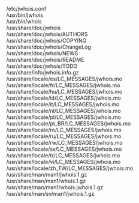 /etc/jwhois.conf  
/usr/bin/jwhois  
/usr/bin/whois  
/usr/share/doc/jwhois  
/usr/share/doc/jwhois/AUTHORS  
/usr/share/doc/jwhois/COPYING  
/usr/share/doc/jwhois/ChangeLog  
/usr/share/doc/jwhois/NEWS  
/usr/share/doc/jwhois/README  
/usr/share/doc/jwhois/TODO  
/usr/share/info/jwhois.info.gz  
/usr/share/locale/es/LC\_MESSAGES/jwhois.mo  
/usr/share/locale/fr/LC\_MESSAGES/jwhois.mo  
/usr/share/locale/hu/LC\_MESSAGES/jwhois.mo  
/usr/share/locale/id/LC\_MESSAGES/jwhois.mo  
/usr/share/locale/it/LC\_MESSAGES/jwhois.mo  
/usr/share/locale/nl/LC\_MESSAGES/jwhois.mo  
/usr/share/locale/pl/LC\_MESSAGES/jwhois.mo  
/usr/share/locale/pt\_BR/LC\_MESSAGES/jwhois.mo  
/usr/share/locale/ro/LC\_MESSAGES/jwhois.mo  
/usr/share/locale/ru/LC\_MESSAGES/jwhois.mo  
/usr/share/locale/rw/LC\_MESSAGES/jwhois.mo  
/usr/share/locale/sv/LC\_MESSAGES/jwhois.mo  
/usr/share/locale/tr/LC\_MESSAGES/jwhois.mo  
/usr/share/locale/vi/LC\_MESSAGES/jwhois.mo  
/usr/share/locale/zh\_TW/LC\_MESSAGES/jwhois.mo  
/usr/share/man/man1/jwhois.1.gz  
/usr/share/man/man1/whois.1.gz  
/usr/share/man/man1/whois.jwhois.1.gz  
/usr/share/man/sv/man1/jwhois.1.gz  
